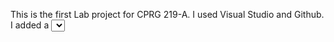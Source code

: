 This is the first Lab project for CPRG 219-A.
I used Visual Studio and Github.
I added a <select> element with drop down menue for bonus marks.
